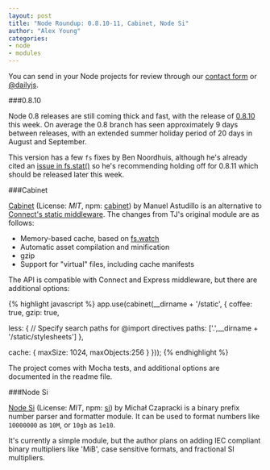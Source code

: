```yaml
---
layout: post
title: "Node Roundup: 0.8.10-11, Cabinet, Node Si"
author: "Alex Young"
categories:
- node
- modules
---
```


<div class="intro">
You can send in your Node projects for review through our <a href="/contact.html">contact form</a> or <a href="http://twitter.com/dailyjs">@dailyjs</a>.
</div>

###0.8.10

Node 0.8 releases are still coming thick and fast, with the release of [0.8.10](http://blog.nodejs.org/2012/09/25/node-v0-8-10-stable/) this week.  On average the 0.8 branch has seen approximately 9 days between releases, with an extended summer holiday period of 20 days in August and September.

This version has a few `fs` fixes by Ben Noordhuis, although he's already cited an [issue in fs.stat()](https://groups.google.com/d/msg/nodejs/udqSi9liP2o/t2kUFB73OukJ) so he's recommending holding off for 0.8.11 which should be released later this week.

###Cabinet

[Cabinet](OptimalBits/cabinet) (License: _MIT_, npm: [cabinet](https://npmjs.org/package/cabinet)) by Manuel Astudillo is an alternative to [Connect's static middleware](http://extjs.github.com/Connect/staticProvider.html).  The changes from TJ's original module are as follows:

* Memory-based cache, based on [fs.watch](http://nodejs.org/docs/latest/api/all.html#all_fs_watch_filename_options_listener)
* Automatic asset compilation and minification
* gzip
* Support for "virtual" files, including cache manifests

The API is compatible with Connect and Express middleware, but there are additional options:

{% highlight javascript %}
app.use(cabinet(__dirname + '/static', {
  coffee: true,
  gzip: true,

  less: {
    // Specify search paths for @import directives
    paths: ['.',__dirname + '/static/stylesheets']
  },

  cache: { maxSize: 1024, maxObjects:256 }
}));
{% endhighlight %}

The project comes with Mocha tests, and additional options are documented in the readme file.

###Node Si

[Node Si](https://github.com/MichalCz/node-si) (License: _MIT_, npm: [si](https://npmjs.org/package/si)) by Michał Czapracki is a binary prefix number parser and formatter module.  It can be used to format numbers like `10000000` as `10M`, or `10gb` as `1e10`.

It's currently a simple module, but the author plans on adding IEC compliant binary multipliers like 'MiB', case sensitive formats, and fractional SI multipliers.
